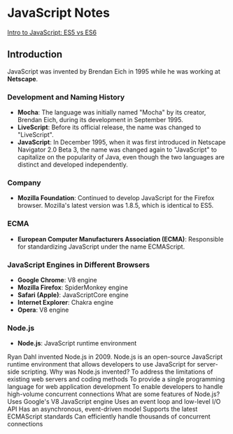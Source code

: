 # JavaScript Notes

[Intro to JavaScript: ES5 vs ES6](https://medium.com/@pawan2505/intro-to-javascript-es5-vs-es6-dcfad3bf6f8e)


## Introduction

JavaScript was invented by Brendan Eich in 1995 while he was working at **Netscape**.

### Development and Naming History

- **Mocha**: The language was initially named "Mocha" by its creator, Brendan Eich, during its development in September 1995.
- **LiveScript**: Before its official release, the name was changed to "LiveScript".
- **JavaScript**: In December 1995, when it was first introduced in Netscape Navigator 2.0 Beta 3, the name was changed again to "JavaScript" to capitalize on the popularity of Java, even though the two languages are distinct and developed independently.

### Company

- **Mozilla Foundation**: Continued to develop JavaScript for the Firefox browser. Mozilla's latest version was 1.8.5, which is identical to ES5.

### ECMA

- **European Computer Manufacturers Association (ECMA)**: Responsible for standardizing JavaScript under the name ECMAScript.

### JavaScript Engines in Different Browsers

- **Google Chrome**: V8 engine
- **Mozilla Firefox**: SpiderMonkey engine
- **Safari (Apple)**: JavaScriptCore engine
- **Internet Explorer**: Chakra engine
- **Opera**: V8 engine

### Node.js

- **Node.js**: JavaScript runtime environment


Ryan Dahl invented Node.js in 2009. Node.js is an open-source JavaScript runtime environment that allows developers to use JavaScript for server-side scripting. 
Why was Node.js invented? 
To address the limitations of existing web servers and coding methods
To provide a single programming language for web application development
To enable developers to handle high-volume concurrent connections
What are some features of Node.js? 
Uses Google's V8 JavaScript engine
Uses an event loop and low-level I/O API
Has an asynchronous, event-driven model
Supports the latest ECMAScript standards
Can efficiently handle thousands of concurrent connections


<!-- The newest version of JavaScript is called ECMAScript 2023 or ES2023 for short.  -->
